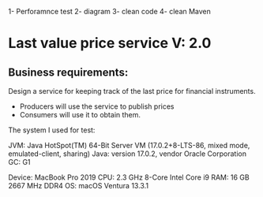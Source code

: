 1- Perforamnce test
2- diagram
3- clean code
4- clean Maven
# Last value price service V: 2.0

## Business requirements:
Design a service for keeping track of the last price for financial instruments.
* Producers will use the service to publish prices 
* Consumers will use it to obtain them.

The system I used for test:

JVM: Java HotSpot(TM) 64-Bit Server VM (17.0.2+8-LTS-86, mixed mode, emulated-client, sharing)
Java: version 17.0.2, vendor Oracle Corporation
GC: G1

Device: MacBook Pro 2019
CPU: 2.3 GHz 8-Core Intel Core i9
RAM: 16 GB 2667 MHz DDR4
OS: macOS Ventura 13.3.1 


 
